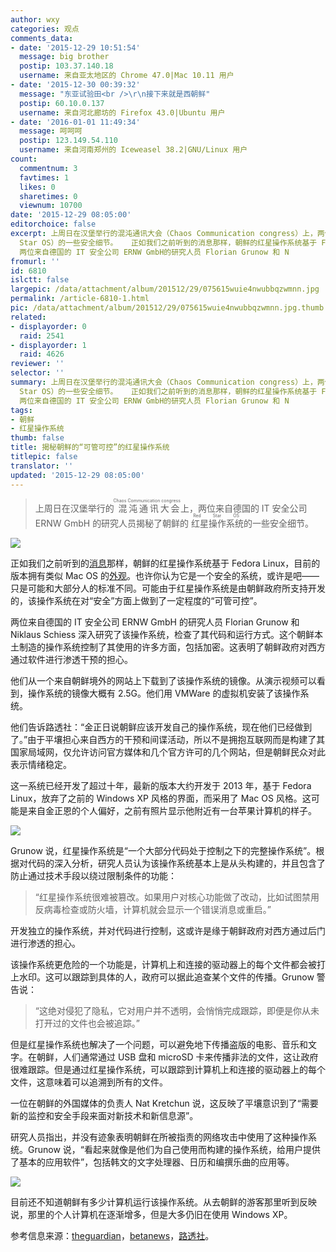 ```yaml
---
author: wxy
categories: 观点
comments_data:
- date: '2015-12-29 10:51:54'
  message: big brother
  postip: 103.37.140.18
  username: 来自亚太地区的 Chrome 47.0|Mac 10.11 用户
- date: '2015-12-30 00:39:32'
  message: "东亚试验田<br />\r\n接下来就是西朝鲜"
  postip: 60.10.0.137
  username: 来自河北廊坊的 Firefox 43.0|Ubuntu 用户
- date: '2016-01-01 11:49:34'
  message: 呵呵呵
  postip: 123.149.54.110
  username: 来自河南郑州的 Iceweasel 38.2|GNU/Linux 用户
count:
  commentnum: 3
  favtimes: 1
  likes: 0
  sharetimes: 0
  viewnum: 10700
date: '2015-12-29 08:05:00'
editorchoice: false
excerpt: 上周日在汉堡举行的混沌通讯大会（Chaos Communication congress）上，两位来自德国的 IT 安全公司 ERNW GmbH的研究人员揭秘了朝鲜的红星操作系统（Red
  Star OS）的一些安全细节。   正如我们之前听到的消息那样，朝鲜的红星操作系统基于 Fedora Linux，目前的版本拥有类似 Mac OS 的外观。也许你认为它是一个安全的系统，或许是吧只是可能和大部分人的标准不同。可能由于红星操作系统是由朝鲜政府所支持开发的，该操作系统在对安全方面上做到了一定程度的可管可控。
  两位来自德国的 IT 安全公司 ERNW GmbH的研究人员 Florian Grunow 和 N
fromurl: ''
id: 6810
islctt: false
largepic: /data/attachment/album/201512/29/075615wuie4nwubbqzwmnn.jpg
permalink: /article-6810-1.html
pic: /data/attachment/album/201512/29/075615wuie4nwubbqzwmnn.jpg.thumb.jpg
related:
- displayorder: 0
  raid: 2541
- displayorder: 1
  raid: 4626
reviewer: ''
selector: ''
summary: 上周日在汉堡举行的混沌通讯大会（Chaos Communication congress）上，两位来自德国的 IT 安全公司 ERNW GmbH的研究人员揭秘了朝鲜的红星操作系统（Red
  Star OS）的一些安全细节。   正如我们之前听到的消息那样，朝鲜的红星操作系统基于 Fedora Linux，目前的版本拥有类似 Mac OS 的外观。也许你认为它是一个安全的系统，或许是吧只是可能和大部分人的标准不同。可能由于红星操作系统是由朝鲜政府所支持开发的，该操作系统在对安全方面上做到了一定程度的可管可控。
  两位来自德国的 IT 安全公司 ERNW GmbH的研究人员 Florian Grunow 和 N
tags:
- 朝鲜
- 红星操作系统
thumb: false
title: 揭秘朝鲜的“可管可控”的红星操作系统
titlepic: false
translator: ''
updated: '2015-12-29 08:05:00'
---
```



> 
> 上周日在汉堡举行的<ruby> 混沌通讯大会 <rp>  （ </rp> <rt>  Chaos Communication congress </rt> <rp>  ） </rp></ruby> 上，两位来自德国的 IT 安全公司 ERNW GmbH 的研究人员揭秘了朝鲜的<ruby> 红星操作系统 <rp>  （ </rp> <rt>  Red Star OS </rt> <rp>  ） </rp></ruby>的一些安全细节。
> 
> 
> 


![](/data/attachment/album/201512/29/075615wuie4nwubbqzwmnn.jpg)


正如我们之前听到的[消息](/article-4626-1.html)那样，朝鲜的红星操作系统基于 Fedora Linux，目前的版本拥有类似 Mac OS 的[外观](/article-2541-1.html)。也许你认为它是一个安全的系统，或许是吧——只是可能和大部分人的标准不同。可能由于红星操作系统是由朝鲜政府所支持开发的，该操作系统在对“安全”方面上做到了一定程度的“可管可控”。


两位来自德国的 IT 安全公司 ERNW GmbH 的研究人员 Florian Grunow 和 Niklaus Schiess 深入研究了该操作系统，检查了其代码和运行方式。这个朝鲜本土制造的操作系统控制了其使用的许多方面，包括加密。这表明了朝鲜政府对西方通过软件进行渗透干预的担心。


他们从一个来自朝鲜境外的网站上下载到了该操作系统的镜像。从演示视频可以看到，操作系统的镜像大概有 2.5G。他们用 VMWare 的虚拟机安装了该操作系统。







他们告诉路透社：“金正日说朝鲜应该开发自己的操作系统，现在他们已经做到了。”由于平壤担心来自西方的干预和间谍活动，所以不是拥抱互联网而是构建了其国家局域网，仅允许访问官方媒体和几个官方许可的几个网站，但是朝鲜民众对此表示情绪稳定。


这一系统已经开发了超过十年，最新的版本大约开发于 2013 年，基于 Fedora Linux，放弃了之前的 Windows XP 风格的界面，而采用了 Mac OS 风格。这可能是来自金正恩的个人偏好，之前有照片显示他附近有一台苹果计算机的样子。


![](/data/attachment/album/201512/29/092425g3o4ioe0ooefoogf.jpg)


Grunow 说，红星操作系统是“一个大部分代码处于控制之下的完整操作系统”。根据对代码的深入分析，研究人员认为该操作系统基本上是从头构建的，并且包含了防止通过技术手段以绕过限制条件的功能：



> 
> “红星操作系统很难被篡改。如果用户对核心功能做了改动，比如试图禁用反病毒检查或防火墙，计算机就会显示一个错误消息或重启。”
> 
> 
> 


开发独立的操作系统，并对代码进行控制，这或许是缘于朝鲜政府对西方通过后门进行渗透的担心。


该操作系统更危险的一个功能是，计算机上和连接的驱动器上的每个文件都会被打上水印。这可以跟踪到具体的人，政府可以据此追查某个文件的传播。Grunow 警告说：



> 
> “这绝对侵犯了隐私，它对用户并不透明，会悄悄完成跟踪，即便是你从未打开过的文件也会被追踪。”
> 
> 
> 


但是红星操作系统也解决了一个问题，可以避免地下传播盗版的电影、音乐和文字。在朝鲜，人们通常通过 USB 盘和 microSD 卡来传播非法的文件，这让政府很难跟踪。但是通过红星操作系统，可以跟踪到计算机上和连接的驱动器上的每个文件，这意味着可以追溯到所有的文件。


一位在朝鲜的外国媒体的负责人 Nat Kretchun 说，这反映了平壤意识到了“需要新的监控和安全手段来面对新技术和新信息源”。







研究人员指出，并没有迹象表明朝鲜在所被指责的网络攻击中使用了这种操作系统。Grunow 说，“看起来就像是他们为自己使用而构建的操作系统，给用户提供了基本的应用软件”，包括韩文的文字处理器、日历和编撰乐曲的应用等。


![](/data/attachment/album/201512/29/080416z300rtiukt2igwkg.png)


目前还不知道朝鲜有多少计算机运行该操作系统。从去朝鲜的游客那里听到反映说，那里的个人计算机在逐渐增多，但是大多仍旧在使用 Windows XP。


参考信息来源：[theguardian](http://www.theguardian.com/world/2015/dec/27/north-koreas-computer-operating-system-revealed-by-researchers?CMP=Share_AndroidApp_reddit_is_fun)，[betanews](http://betanews.com/2015/12/27/north-koreas-red-star-os-leaves-the-government-in-control-of-computers/)，[路透社](http://www.reuters.com/article/northkorea-computers-idUSKBN0UA0GF20151227)。
